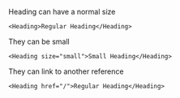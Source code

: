 Heading can have a normal size

```react
<Heading>Regular Heading</Heading>
```

They can be small

```react
<Heading size="small">Small Heading</Heading>
```

They can link to another reference

```react
<Heading href="/">Regular Heading</Heading>
```
